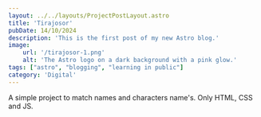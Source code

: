 ```yaml
---
layout: ../../layouts/ProjectPostLayout.astro
title: 'Tirajosor'
pubDate: 14/10/2024
description: 'This is the first post of my new Astro blog.'
image:
    url: '/tirajosor-1.png'
    alt: 'The Astro logo on a dark background with a pink glow.'
tags: ["astro", "blogging", "learning in public"]
category: 'Digital'
---
```


A simple project to match names and characters name's. Only HTML, CSS and JS.